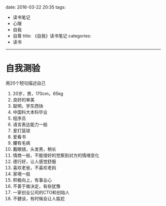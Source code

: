 date: 2016-03-22 20:35
tags:
- 读书笔记 
- 心理 
- 自我 
- 自尊
title: 《自我》读书笔记
categories: 
- 读书

---

# 自我测验

用20个短句描述自己

1. 20岁，男，170cm，65kg
4. 良好的审美
5. 聪明，学东西快
6. 中国科大本科毕业
7. 程序员
8. 语言表达能力一般
9. 爱打篮球
10. 爱看书
11. 腰有毛病
12. 戴眼镜，头发黑，稍长
13. 情商一般，不能很好的觉察到对方的情绪变化
14. 德行好，让人感觉舒服
15. 喜欢老爸，不喜欢老妈
16. 家境一般
17. 积极向上，有事业心
18. 不善于做决定，有些犹豫
19. 一家创业公司的CTO和创始人
20. 不健谈，有时候会让人尴尬
